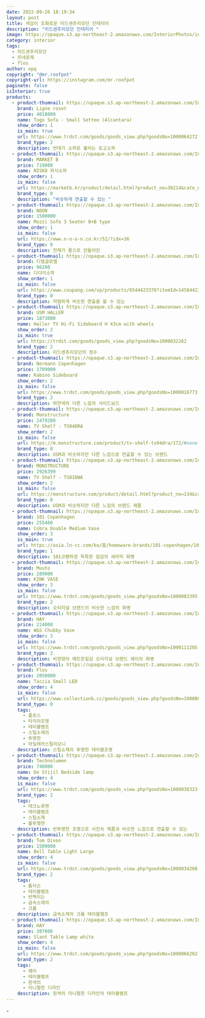```yaml
---
date: 2022-09-26 18:19:34
layout: post
title: 색감이 조화로운 미드센추리모던 인테리어
description: "미드센추리모던 인테리어 "
image: https://opaque.s3.ap-northeast-2.amazonaws.com/InteriorPhotos/instagram-mr.roofpot/1.png
category: interior
tags:
  - 미드센추리모던
  - 르네로제
  - flos
author: opq
copyright: "@mr.roofpot"
copyright-url: https://instagram.com/mr.roofpot
paginate: false
isInterior: true
products:
  - product-thumnail: https://opaque.s3.ap-northeast-2.amazonaws.com/InteriorPhotos/instagram-mr.roofpot/products/ligneroset_sofa.png
    brand: Ligne roset
    price: 4018000
    name: Togo Sofa - Small Settee (Alcantara)
    show_order: 1
    is_main: true
    url: https://www.trdst.com/goods/goods_view.php?goodsNo=1000064272
    brand_type: 2
    description: 번데기 소파로 불리는 토고소파
  - product-thumnail: https://opaque.s3.ap-northeast-2.amazonaws.com/InteriorPhotos/instagram-mr.roofpot/products/marketbniskosofa.png
    brand: MARKET B
    price: 719000
    name: NISKO 좌식소파
    show_order: 1
    is_main: false
    url: https://marketb.kr/product/detail.html?product_no=30214&cate_no=624&display_group=1
    brand_type: 0
    description: "비슷하게 연출할 수 있는 "
  - product-thumnail: https://opaque.s3.ap-northeast-2.amazonaws.com/InteriorPhotos/instagram-mr.roofpot/products/noonsofa.png
    brand: NOON
    price: 1500000
    name: Mozzi Sofa 3 Seater B+B type
    show_order: 1
    is_main: false
    url: https://www.n-o-o-n.co.kr/52/?idx=36
    brand_type: 0
    description: 전체가 폼으로 만들어진
  - product-thumnail: https://opaque.s3.ap-northeast-2.amazonaws.com/InteriorPhotos/instagram-mr.roofpot/products/%E1%84%83%E1%85%A1%E1%84%83%E1%85%A1%E1%84%86%E1%85%B5.png
    brand: 디엠글로벌
    price: 96200
    name: 다다미소파
    show_order: 1
    is_main: false
    url: https://www.coupang.com/vp/products/6544423378?itemId=14584423267&vendorItemId=81826472355&q=%EC%A2%8C%EC%8B%9D+%EC%86%8C%ED%8C%8C&itemsCount=36&searchId=631f4a811a244b0dbd9c58ba4af0f9ce&rank=31&isAddedCart=
    brand_type: 0
    description: 저렴하게 비슷한 연출을 할 수 있는
  - product-thumnail: https://opaque.s3.ap-northeast-2.amazonaws.com/InteriorPhotos/instagram-mr.roofpot/products/usmhaller.png
    brand: USM HALLER
    price: 1873000
    name: Haller TV Hi-Fi Sideboard H 43cm with wheels
    show_order: 2
    is_main: true
    url: https://trdst.com/goods/goods_view.php?goodsNo=1000032262
    brand_type: 2
    description: 미드센추리모던의 정수
  - product-thumnail: https://opaque.s3.ap-northeast-2.amazonaws.com/InteriorPhotos/instagram-mr.roofpot/products/normanncph.png
    brand: Normann Copenhagen
    price: 1709000
    name: Kabino Sideboard
    show_order: 2
    is_main: false
    url: https://www.trdst.com/goods/goods_view.php?goodsNo=1000016773
    brand_type: 2
    description: 하얀색의 다른 느낌의 사이드보드
  - product-thumnail: https://opaque.s3.ap-northeast-2.amazonaws.com/InteriorPhotos/instagram-mr.roofpot/products/tvshelfmonstructure1.png
    brand: Monstructure
    price: 1479280
    name: TV Shelf - TS04DRA
    show_order: 2
    is_main: false
    url: https://m.monstructure.com/product/tv-shelf-ts04dra/172/#none
    brand_type: 0
    description: USM과 비슷하지만 다른 느낌으로 연출할 수 있는 브랜드
  - product-thumnail: https://opaque.s3.ap-northeast-2.amazonaws.com/InteriorPhotos/instagram-mr.roofpot/products/tvshelfmonstructure2.png
    brand: MONSTRUCTURE
    price: 2926399
    name: TV Shelf - TS01DWA
    show_order: 2
    is_main: false
    url: https://monstructure.com/product/detail.html?product_no=134&cate_no=70&display_group=1
    brand_type: 0
    description: USM과 비슷하지만 다른 느낌의 브랜드 제품
  - product-thumnail: https://opaque.s3.ap-northeast-2.amazonaws.com/InteriorPhotos/instagram-mr.roofpot/products/vasecopenhagen.png
    brand: 101 Copenhagen
    price: 255460
    name: Cobra Double Medium Vase
    show_order: 3
    is_main: true
    url: https://asia.ln-cc.com/ko/홈/homeware-brands/101-copenhagen/101-copenhagen-cobra-double-medium-vase-in-white-wps0670292whi.html?cgid=101-copenhagen
    brand_type: 1
    description: 101코펜하겐 독특한 질감의 세라믹 화병
  - product-thumnail: https://opaque.s3.ap-northeast-2.amazonaws.com/InteriorPhotos/instagram-mr.roofpot/products/muutovase.png
    brand: Muuto
    price: 289000
    name: KINK VASE
    show_order: 3
    is_main: false
    url: https://www.trdst.com/goods/goods_view.php?goodsNo=1000083395
    brand_type: 2
    description: 오리지널 브랜드의 비슷한 느낌의 화병
  - product-thumnail: https://opaque.s3.ap-northeast-2.amazonaws.com/InteriorPhotos/instagram-mr.roofpot/products/hayvase.png
    brand: HAY
    price: 224000
    name: W&S Chubby Vase
    show_order: 3
    is_main: false
    url: https://www.trdst.com/goods/goods_view.php?goodsNo=1000111205
    brand_type: 2
    description: 비정형의 매트한질감 오리지널 브랜드 헤이의 화병
  - product-thumnail: https://opaque.s3.ap-northeast-2.amazonaws.com/InteriorPhotos/instagram-mr.roofpot/products/flos.png
    brand: Flos
    price: 2050000
    name: Taccia Small LED
    show_order: 4
    is_main: false
    url: https://www.collectionb.cc/goods/goods_view.php?goodsNo=1000002455&gclid=Cj0KCQjwrs2XBhDjARIsAHVymmSt-dounREAU0f9Vm2i1B9mgzWPX96seJHP7M6odkAi1U88l7__lkUaAm0wEALw_wcB
    brand_type: 0
    tags:
      - 플로스
      - 타치아조명
      - 테이블램프
      - 스틸소재의
      - 투명한
      - 아킬레카스틸리오니
    description: 스틸소재의 투명한 테이블조명
  - product-thumnail: https://opaque.s3.ap-northeast-2.amazonaws.com/InteriorPhotos/instagram-mr.roofpot/products/tecnolumen.png
    brand: Technolumen
    price: 748000
    name: De Stijil Bedside lamp
    show_order: 4
    is_main: false
    url: https://www.trdst.com/goods/goods_view.php?goodsNo=1000038323
    brand_type: 2
    tags:
      - 테크노루멘
      - 테이블램프
      - 스틸소재
      - 불투명한
    description: 반투명한 조명으로 사진속 제품과 비슷한 느낌으로 연출할 수 있는
  - product-thumnail: https://opaque.s3.ap-northeast-2.amazonaws.com/InteriorPhotos/instagram-mr.roofpot/products/tomdixon.png
    brand: Tom Dixon
    price: 1509000
    name: Bell Table Light Large
    show_order: 4
    is_main: false
    url: https://www.trdst.com/goods/goods_view.php?goodsNo=1000034208
    brand_type: 2
    tags:
      - 톰딕슨
      - 테이블램프
      - 반짝이는
      - 금속소재의
      - 크롬
    description: 금속소재의 크롬 테이블램프
  - product-thumnail: https://opaque.s3.ap-northeast-2.amazonaws.com/InteriorPhotos/instagram-mr.roofpot/products/hay.png
    brand: HAY
    price: 387000
    name: Slant Table Lamp white
    show_order: 4
    is_main: false
    url: https://www.trdst.com/goods/goods_view.php?goodsNo=1000066202
    brand_type: 2
    tags:
      - 헤이
      - 테이블램프
      - 흰색의
      - 미니멀한 디자인
    description: 흰색의 미니멀한 디자인의 테이블램프
---
```

\-